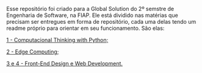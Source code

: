 Esse repositório foi criado para a Global Solution do 2º semstre de Engenharia de Software, na FIAP.
Ele está dividido nas matérias que precisam ser entregues em forma de repositório, cada uma delas tendo um readme próprio para orientar em seu funcionamento. São elas:

<a href="./Computacional-Thinking-with-Python/">1  - Computacional Thinking with Python;</a>

<a href="./Computacional-Thinking-with-Python/">2 - Edge Computing;</a>

<a href="./Computacional-Thinking-with-Python/">3 e 4 - Front-End Design e Web Development.</a>